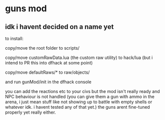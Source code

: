 # guns mod
## idk i havent decided on a name yet

to install:

copy/move the root folder to scripts/

copy/move customRawData.lua (the custom raw utility) to hack/lua (but i intend to PR this into dfhack at some point)

copy/move defaultRaws/* to raw/objects/

and run gunMod/init in the dfhack console


you can add the reactions etc to your civs but the mod isn't really ready and NPC behaviour is not handled (you can give them a gun with ammo in the arena, i just mean stuff like not showing up to battle with empty shells or whatever idk. i havent tested any of that yet.) the guns arent fine-tuned properly yet really either.
